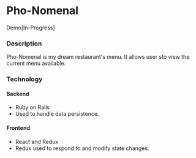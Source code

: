 # Pho-Nomenal

Demo[In-Progress]

### Description
Pho-Nomenal is my dream restaurant's menu. It allows user sto view the current menu available.

### Technology

#### Backend
 * Ruby on Rails
  * Used to handle data persistence.

#### Frontend
  * React and Redux
   * Redux used to respond to and modify state changes.
